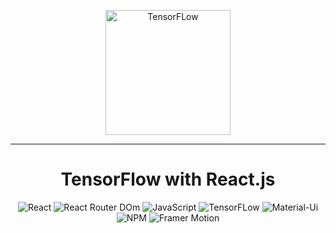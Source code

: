<p align="center">
    <img width="200px" src="https://www.tensorflow.org/site-assets/images/project-logos/tensorflow-js-logo-social.png?hl=es-419" alt="TensorFLow" />
    <hr width="100%"/>
    <h1 align="center">TensorFlow with React.js</h1>
</p>
<p align="center">
    <img src="https://img.shields.io/badge/React-20232A?style=for-the-badge&logo=react&logoColor=61DAFB" alt="React"/>
    <img src="https://img.shields.io/badge/React_Router-CA4245?style=for-the-badge&logo=react-router&logoColor=white" alt="React Router DOm"/>
    <img src="https://img.shields.io/badge/JavaScript-323330?style=for-the-badge&logo=javascript&logoColor=F7DF1E" alt="JavaScript"/>
    <img src="https://img.shields.io/badge/TensorFlow-FF6F00?style=for-the-badge&logo=tensorflow&logoColor=white" alt="TensorFLow"/>
    <img src="https://img.shields.io/badge/Material%20UI-007FFF?style=for-the-badge&logo=mui&logoColor=white" alt="Material-Ui"/>
    <img src="https://img.shields.io/badge/npm-CB3837?style=for-the-badge&logo=npm&logoColor=white" alt="NPM"/>
    <img src="https://img.shields.io/badge/Framer-black?style=for-the-badge&logo=framer&logoColor=blue" alt="Framer Motion"/>
</p>